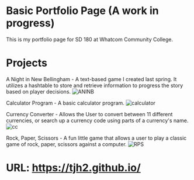 # Basic Portfolio Page (A work in progress)
This is my portfolio page for SD 180 at Whatcom Community College.
# Projects
A Night in New Bellingham -
A text-based game I created last spring. It utilizes a hashtable to store and retrieve information to progress the story based on player decisions.
![ANINB](https://github.com/TJH2/TJH2.github.io/assets/82971033/d775eb61-ac5e-4bdf-824b-d8d53653340c)

Calculator Program - 
A basic calculator program.
![calculator](https://github.com/TJH2/TJH2.github.io/assets/82971033/bbd2bb96-6d03-41f4-82c7-39105e03aec9)

Currency Converter - 
Allows the User to convert between 11 different currencies, or search up a currency code using parts of a currency's name.
![cc](https://github.com/TJH2/TJH2.github.io/assets/82971033/7692f590-f670-4bfa-8191-f2d3895e60e5)

Rock, Paper, Scissors - 
A fun little game that allows a user to play a classic game of rock, paper, scissors against a computer.
![RPS](https://github.com/TJH2/TJH2.github.io/assets/82971033/03489785-7efe-4b71-91ee-4b451bd3d9e3)

# URL: https://tjh2.github.io/
